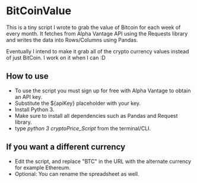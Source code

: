 # BitCoinValue
This is a tiny script I wrote to grab the value of Bitcoin for each week of every month. It fetches from Alpha Vantage API using the Requests library and writes the data into Rows/Columns using Pandas.

Eventually I intend to make it grab all of the crypto currency values instead of just BitCoin. I work on it when I can :D

## How to use
- To use the script you must sign up for free with Alpha Vantage to obtain an API key.
- Substitute the ${apiKey} placeholder with your key.
- Install Python 3.
- Make sure to install all dependencies such as Pandas and Request library.
- type *python 3 cryptoPrice_Script* from the terminal/CLI.

## If you want a different currency
- Edit the script, and replace "BTC" in the URL with the alternate currency for example Ethereum.
- Optional: You can rename the spreadsheet as well.
